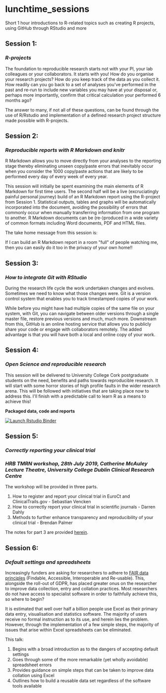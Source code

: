 # lunchtime_sessions

Short 1 hour introductions to R-related topics such as creating R projects, using GitHub through RStudio and more 

## **Session 1:**
### *R-projects*

The foundation to reproducible research starts not with your PI, your lab colleagues or your collaborators. It starts with you! How do you organise your research projects? How do you keep track of the data as you collect it. How readily can you go back to a set of analyses you've performed in the past and re-run to include new variables you may have at your disposal or, perhaps more importantly, confirm that critical calculation your performed 6 months ago?

The answer to many, if not all of these questions, can be found through the use of R/Rstudio and implementation of a defined research project structure made possible with R-projects.

## **Session 2:**
### *Reproducible reports with R Markdown and knitr*

R Markdown allows you to move directly from your analyses to the reporting stage thereby eliminating unseen copy/paste errors that inevitably occur when you consider the 1000 copy/paste actions that are likely to be performed every day of every week of every year.

This session will initially be spent examining the main elements of R Markdown for first time users. The second half will be a live (excruciatingly painful personal journey) build of an R Markdown report using the R-project from Session 1. Statistical outputs, tables and graphs will be automatically incorporated into the document, avoiding the possibility of errors that commonly occur when manually transferring information from one program to another. R Markdown documents can be (re-)produced in a wide variety of common formats including Word documents, PDF and HTML files.

The take home message from this session is: 

If I can build an R Markdown report in a room "full" of people watching me, then you can easily do it too in the privacy of your own home!!

## **Session 3:**
### *How to integrate Git with RStudio*

During the research life cycle the work undertaken changes and evolves. Sometimes we need to know what those changes were. Git is a version control system that enables you to track timestamped copies of your work. 

While before you might have had multiple copies of the same file on your system, with Git, you can navigate between older versions through a single master file, restore previous versions and much, much more. Downstream from this, GitHub is an online hosting service that allows you to publicly share your code or engage with collaborators remotely. The added advantage is that you will have both a local and online copy of your work.

## **Session 4:**
### *Open Science and reproducible research*

This session will be delivered to University College Cork postgraduate students on the need, benefits and paths towards reproducible research. It will start with some horror stories of high profile faults in the wider research arena. This will be followed with initiatives that are taking place now to address this. I'll finish with a predictable call to learn R as a means to achieve this!  

**Packaged data, code and reports**
<!-- badges: start -->
[![Launch Rstudio Binder](http://mybinder.org/badge_logo.svg)](https://mybinder.org/v2/gh/bapalmer/RCR/master?urlpath=rstudio)
<!-- badges: end -->

## **Session 5:**
### *Correctly reporting your clinical trial*

### *HRB TMRN workshop, 28th July 2019, Catherine McAuley Lecture Theatre, University College Dublin Clinical Research Centre*

The workshop will be provided in three parts.
1. How to register and report your clinical trial in EuroCt and ClinicalTrails.gov - Sebastian Vencken
2. How to correctly report your clinical trial in scientific journals - Darren Dahly
3. Methods to further enhance transparency and reproducibility of your clinical trial - Brendan Palmer

The notes for part 3 are provided [herein](https://github.com/bapalmer/lunchtime_sessions/tree/master/TMRN_UCD_June_2019).

## **Session 6:**
### *Default settings and spreadsheets*

Increasingly funders are asking for researchers to adhere to [FAIR data principles](https://www.nature.com/articles/sdata201618) (Findable, Accessible, Interoperable and Re-usable). This, alongside the roll-out of GDPR, has placed greater onus on the researcher to improve data collection, entry and collation practices. Most researchers do not have access to specialist software in order to faithfully achieve this, so where to begin?

It is estimated that well over half a billion people use Excel as their primary data entry, visualisation and statistics software. The majority of users receive no formal instruction as to its use, and herein lies the problem. However, through the implementation of a few simple steps, the majority of issues that arise within Excel spreadsheets can be eliminated.

This talk:
1. Begins with a broad introduction as to the dangers of accepting default settings
2. Goes through some of the more remarkable (yet wholly avoidable) spreadsheet errors
3. Provides guidance on simple steps that can be taken to improve data collation using Excel
4. Outlines how to build a reusable data set regardless of the software tools available 


 
